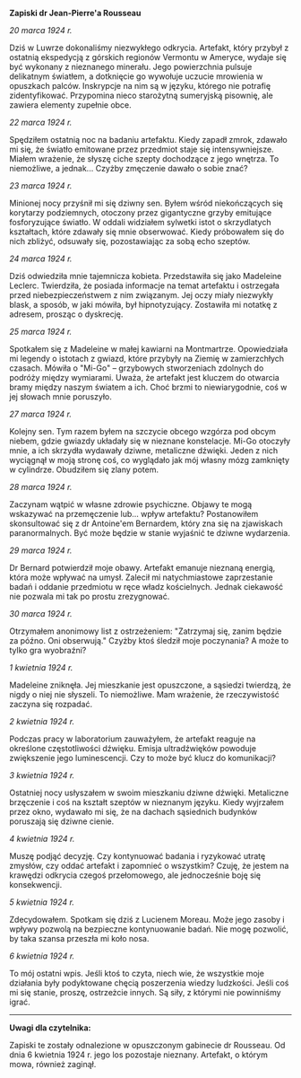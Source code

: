 **Zapiski dr Jean-Pierre'a Rousseau**

*20 marca 1924 r.*

Dziś w Luwrze dokonaliśmy niezwykłego odkrycia. Artefakt, który przybył z ostatnią ekspedycją z górskich regionów Vermontu w Ameryce, wydaje się być wykonany z nieznanego minerału. Jego powierzchnia pulsuje delikatnym światłem, a dotknięcie go wywołuje uczucie mrowienia w opuszkach palców. Inskrypcje na nim są w języku, którego nie potrafię zidentyfikować. Przypomina nieco starożytną sumeryjską pisownię, ale zawiera elementy zupełnie obce.

*22 marca 1924 r.*

Spędziłem ostatnią noc na badaniu artefaktu. Kiedy zapadł zmrok, zdawało mi się, że światło emitowane przez przedmiot staje się intensywniejsze. Miałem wrażenie, że słyszę ciche szepty dochodzące z jego wnętrza. To niemożliwe, a jednak... Czyżby zmęczenie dawało o sobie znać?

*23 marca 1924 r.*

Minionej nocy przyśnił mi się dziwny sen. Byłem wśród niekończących się korytarzy podziemnych, otoczony przez gigantyczne grzyby emitujące fosforyzujące światło. W oddali widziałem sylwetki istot o skrzydlatych kształtach, które zdawały się mnie obserwować. Kiedy próbowałem się do nich zbliżyć, odsuwały się, pozostawiając za sobą echo szeptów.

*24 marca 1924 r.*

Dziś odwiedziła mnie tajemnicza kobieta. Przedstawiła się jako Madeleine Leclerc. Twierdziła, że posiada informacje na temat artefaktu i ostrzegała przed niebezpieczeństwem z nim związanym. Jej oczy miały niezwykły blask, a sposób, w jaki mówiła, był hipnotyzujący. Zostawiła mi notatkę z adresem, prosząc o dyskrecję.

*25 marca 1924 r.*

Spotkałem się z Madeleine w małej kawiarni na Montmartrze. Opowiedziała mi legendy o istotach z gwiazd, które przybyły na Ziemię w zamierzchłych czasach. Mówiła o "Mi-Go" – grzybowych stworzeniach zdolnych do podróży między wymiarami. Uważa, że artefakt jest kluczem do otwarcia bramy między naszym światem a ich. Choć brzmi to niewiarygodnie, coś w jej słowach mnie poruszyło.

*27 marca 1924 r.*

Kolejny sen. Tym razem byłem na szczycie obcego wzgórza pod obcym niebem, gdzie gwiazdy układały się w nieznane konstelacje. Mi-Go otoczyły mnie, a ich skrzydła wydawały dziwne, metaliczne dźwięki. Jeden z nich wyciągnął w moją stronę coś, co wyglądało jak mój własny mózg zamknięty w cylindrze. Obudziłem się zlany potem.

*28 marca 1924 r.*

Zaczynam wątpić w własne zdrowie psychiczne. Objawy te mogą wskazywać na przemęczenie lub... wpływ artefaktu? Postanowiłem skonsultować się z dr Antoine'em Bernardem, który zna się na zjawiskach paranormalnych. Być może będzie w stanie wyjaśnić te dziwne wydarzenia.

*29 marca 1924 r.*

Dr Bernard potwierdził moje obawy. Artefakt emanuje nieznaną energią, która może wpływać na umysł. Zalecił mi natychmiastowe zaprzestanie badań i oddanie przedmiotu w ręce władz kościelnych. Jednak ciekawość nie pozwala mi tak po prostu zrezygnować.

*30 marca 1924 r.*

Otrzymałem anonimowy list z ostrzeżeniem: "Zatrzymaj się, zanim będzie za późno. Oni obserwują." Czyżby ktoś śledził moje poczynania? A może to tylko gra wyobraźni?

*1 kwietnia 1924 r.*

Madeleine zniknęła. Jej mieszkanie jest opuszczone, a sąsiedzi twierdzą, że nigdy o niej nie słyszeli. To niemożliwe. Mam wrażenie, że rzeczywistość zaczyna się rozpadać.

*2 kwietnia 1924 r.*

Podczas pracy w laboratorium zauważyłem, że artefakt reaguje na określone częstotliwości dźwięku. Emisja ultradźwięków powoduje zwiększenie jego luminescencji. Czy to może być klucz do komunikacji?

*3 kwietnia 1924 r.*

Ostatniej nocy usłyszałem w swoim mieszkaniu dziwne dźwięki. Metaliczne brzęczenie i coś na kształt szeptów w nieznanym języku. Kiedy wyjrzałem przez okno, wydawało mi się, że na dachach sąsiednich budynków poruszają się dziwne cienie.

*4 kwietnia 1924 r.*

Muszę podjąć decyzję. Czy kontynuować badania i ryzykować utratę zmysłów, czy oddać artefakt i zapomnieć o wszystkim? Czuję, że jestem na krawędzi odkrycia czegoś przełomowego, ale jednocześnie boję się konsekwencji.

*5 kwietnia 1924 r.*

Zdecydowałem. Spotkam się dziś z Lucienem Moreau. Może jego zasoby i wpływy pozwolą na bezpieczne kontynuowanie badań. Nie mogę pozwolić, by taka szansa przeszła mi koło nosa.

*6 kwietnia 1924 r.*

To mój ostatni wpis. Jeśli ktoś to czyta, niech wie, że wszystkie moje działania były podyktowane chęcią poszerzenia wiedzy ludzkości. Jeśli coś mi się stanie, proszę, ostrzeżcie innych. Są siły, z którymi nie powinniśmy igrać.

---

**Uwagi dla czytelnika:**

Zapiski te zostały odnalezione w opuszczonym gabinecie dr Rousseau. Od dnia 6 kwietnia 1924 r. jego los pozostaje nieznany. Artefakt, o którym mowa, również zaginął.